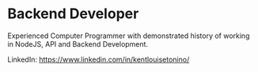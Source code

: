 # Backend Developer
Experienced Computer Programmer with demonstrated history of working in NodeJS, API and Backend Development.

LinkedIn: https://www.linkedin.com/in/kentlouisetonino/
